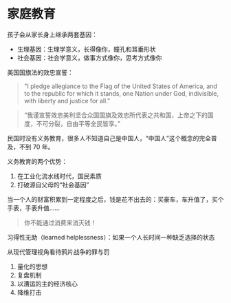 # 家庭教育

孩子会从家长身上继承两套基因：

- 生理基因：生理学意义，长得像你，瞳孔和耳垂形状
- 社会基因：社会学意义，做事方式像你，思考方式像你

美国国旗法的效忠宣誓：

> "I pledge allegiance to the Flag of the United States of America, and to the republic for which it stands, one Nation under God, indivisible, with liberty and justice for all."

> “我谨宣誓效忠美利坚合众国国旗及效忠所代表之共和国，上帝之下的国度，不可分裂，自由平等全民皆享。”

民国时没有义务教育，很多人不知道自己是中国人，“中国人”这个概念的完全普及，不到 70 年。

义务教育的两个优势：

1. 在工业化流水线时代，国民素质
2. 打破源自父母的“社会基因”

当一个人的财富积累到一定程度之后，钱是花不出去的：买豪车，车升值了，买个手表，手表升值……

> 你不能通过消费来消灭钱！

习得性无助（learned helplessness）：如果一个人长时间一种缺乏选择的状态

从现代管理视角看待鸦片战争的罪与罚

1. 量化的思想
2. 复盘机制
3. 以漕运的主的经济核心
4. 降维打击





